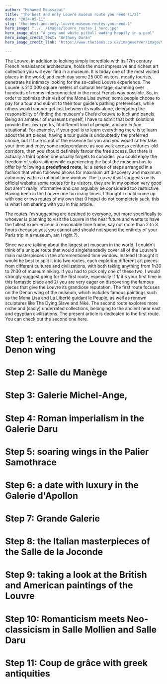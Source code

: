```yaml
---
author: "Mohamed Moussaoui"
title: "The best and only Louvre museum route you need (1/2)"
date: "2024-05-11"
slug: "the-best-and-only-louvre-museum-routes-you-need-1"
hero_image: "../../images/louvre_routes_1_hero.jpg"
hero_image_alt: "A grey and white pitbull wading happily in a pool"
hero_image_credit_text: "Anthony Duran"
hero_image_credit_link: "https://www.thetimes.co.uk/imageserver/image/%2Fmethode%2Ftimes%2Fprod%2Fweb%2Fbin%2Fe9cef700-e54f-11eb-afdb-c7b01afbcfc5.jpg?crop=2520%2C1680%2C0%2C0"

---
```


The Louvre, in addition to looking simply incredible with its 17th century French renaissance architecture, holds the most impressive and richest art collection you will ever find in a museum. It is today one of the most visited places in the world, and each day some 25 000 visitors, mostly tourists, penetrate its intimacy looking for the so-called Louvre experience. The Louvre is 210 000 square meters of cultural heritage, spanning over hundreds of rooms interconnected in the most French way possible. So, in order to optimize their visit of the Mona Lisa owner, some people choose to pay for a tour and submit to their tour guide's pathing preferences, while others would sooner get lost between its walls alone, delegating the responsibility of finding the museum's Chefs d'œuvre to luck and panels. Being an amateur of museums myself, I have to admit that both solutions provide their own perks, fit different kind of people, and are *in fine* situational. For example, if your goal is to learn everything there is to learn about the art pieces, having a tour guide is undoubtedly the preferred choice, but if time is not of the essence for you and you would rather take your time and enjoy some independance as you walk across centuries-old corridors, then you should definitely favour the free access. But there is actually a third option one usually forgets to consider: you could enjoy the freedom of solo visiting while experiencing the best the museum has to offer by following a **predefined route**, ie: a series of steps arranged in a fashion that when followed allows for maximum art discovery and maximum autonomy within a rational time window. The Louvre itself suggests on its official website some routes for its visitors, they are in my opinion very good but aren't really informative and can arguably be considered too restrictive. Having been in the Louvre one too many times, I thought I could come up with one or two routes of my own that (I hope) do not completely suck, this is what I am sharing with you in this article.

The routes I'm suggesting are destined to everyone, but more specifically to whoever is planning to visit the Louvre in the near future and wants to have the fullest experience in a reasonable time frame, say not more than 2 to 3 hours (because yes, you cannot and should not spend the entirety of your Paris trip in a museum, am I right ?).

Since we are talking about the largest art museum in the world, I couldn't think of a unique route that would singlehandedly cover all of the Louvre's main masterpieces in the aforementioned time window. Instead I thought it would be best to split it into two routes, each exploring different art pieces from different cultures and civilizations, with both taking anything from 1h30 to 2h30 of museum hiking. If you had to pick only one of these two, I would strongly suggest going for the first route, especially if 1/ it's your first time in this fantastic place and 2/ you are very eager on discovering the famous pieces that give the Louvre its grandiose reputation. The first route focuses on the Denon wing of the museum, which includes famous paintings such as the Mona Lisa and La Liberté guidant le Peuple, as well as renown sculptures like The Dying Slave and Niké. The second route explores more niche and (sadly) underrated collections, belonging to the ancient near east and egyptian civilizations.
The present article is dedicated to the first route. You can check out the second one here.
# Step 1: entering the Louvre and the Denon wing
# Step 2: Salle du Manège
# Step 3: Galerie Michel-Ange,
# Step 4: Roman imperialism in the Galerie Daru
# Step 5: soaring wings in the Palier Samothrace
# Step 6: a date with luxury in the Galerie d'Apollon
# Step 7: Grande Galerie
# Step 8: the Italian masterpieces of the Salle de la Joconde
# Step 9: taking a look at the British and American paintings of the Louvre
# Step 10: Romanticism meets Neo-classicism in Salle Mollien and Salle Daru  
# Step 11: Coup de grâce with greek antiquities
